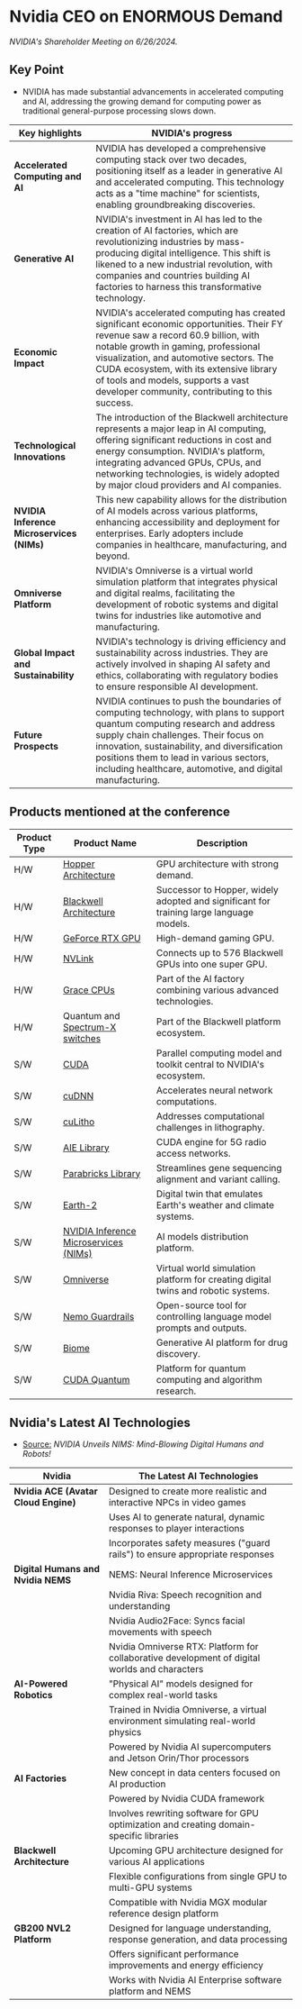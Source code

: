 # Nvidia CEO on ENORMOUS Demand

*NVIDIA's Shareholder Meeting on 6/26/2024.*

## Key Point

* NVIDIA has made substantial advancements in accelerated computing and AI, addressing the growing demand for computing power as traditional general-purpose processing slows down. 

|Key highlights|NVIDIA's progress|
|-|-|
|**Accelerated Computing and AI**|NVIDIA has developed a comprehensive computing stack over two decades, positioning itself as a leader in generative AI and accelerated computing. This technology acts as a "time machine" for scientists, enabling groundbreaking discoveries.|
|**Generative AI**|NVIDIA's investment in AI has led to the creation of AI factories, which are revolutionizing industries by mass-producing digital intelligence. This shift is likened to a new industrial revolution, with companies and countries building AI factories to harness this transformative technology.|
|**Economic Impact**|NVIDIA's accelerated computing has created significant economic opportunities. Their FY revenue saw a record 60.9 billion, with notable growth in gaming, professional visualization, and automotive sectors. The CUDA ecosystem, with its extensive library of tools and models, supports a vast developer community, contributing to this success.|
|**Technological Innovations**|The introduction of the Blackwell architecture represents a major leap in AI computing, offering significant reductions in cost and energy consumption. NVIDIA's platform, integrating advanced GPUs, CPUs, and networking technologies, is widely adopted by major cloud providers and AI companies.|
|**NVIDIA Inference Microservices (NIMs)**|This new capability allows for the distribution of AI models across various platforms, enhancing accessibility and deployment for enterprises. Early adopters include companies in healthcare, manufacturing, and beyond.|
|**Omniverse Platform**|NVIDIA's Omniverse is a virtual world simulation platform that integrates physical and digital realms, facilitating the development of robotic systems and digital twins for industries like automotive and manufacturing.|
|**Global Impact and Sustainability**|NVIDIA's technology is driving efficiency and sustainability across industries. They are actively involved in shaping AI safety and ethics, collaborating with regulatory bodies to ensure responsible AI development.|
|**Future Prospects**|NVIDIA continues to push the boundaries of computing technology, with plans to support quantum computing research and address supply chain challenges. Their focus on innovation, sustainability, and diversification positions them to lead in various sectors, including healthcare, automotive, and digital manufacturing.|

## Products mentioned at the conference 

|Product Type|Product Name|Description|
|-|-|-|
|H/W|[Hopper Architecture](https://www.nvidia.com/en-us/data-center/technologies/hopper-architecture/)|GPU architecture with strong demand.|
|H/W|[Blackwell Architecture](https://www.nvidia.com/en-us/data-center/technologies/blackwell-architecture/)|Successor to Hopper, widely adopted and significant for training large language models.|
|H/W|[GeForce RTX GPU](https://www.nvidia.com/en-us/geforce/graphics-cards/30-series/)|High-demand gaming GPU.|
|H/W|[NVLink](https://www.nvidia.com/en-us/data-center/nvlink/)|Connects up to 576 Blackwell GPUs into one super GPU.|
|H/W|[Grace CPUs](https://www.nvidia.com/en-us/data-center/grace-cpu/)|Part of the AI factory combining various advanced technologies.|
|H/W|Quantum and [Spectrum-X switches](https://www.nvidia.com/en-us/networking/spectrumx/)|Part of the Blackwell platform ecosystem.|
|S/W|[CUDA](https://www.nvidia.com/en-us/geforce/technologies/cuda/)|Parallel computing model and toolkit central to NVIDIA's ecosystem.|
|S/W|[cuDNN](https://developer.nvidia.com/cudnn)|Accelerates neural network computations.|
|S/W|[cuLitho](https://developer.nvidia.com/culitho)|Addresses computational challenges in lithography.|
|S/W|[AIE Library](https://www.nvidia.com/en-us/data-center/products/ai-enterprise/)|CUDA engine for 5G radio access networks.|
|S/W|[Parabricks Library](https://www.nvidia.com/en-us/clara/parabricks/)|Streamlines gene sequencing alignment and variant calling.|
|S/W|[Earth-2](https://www.nvidia.com/en-us/high-performance-computing/earth-2/demo/)|Digital twin that emulates Earth's weather and climate systems.|
|S/W|[NVIDIA Inference Microservices (NIMs)](https://developer.nvidia.com/blog/nvidia-nim-offers-optimized-inference-microservices-for-deploying-ai-models-at-scale/)|AI models distribution platform.|
|S/W|[Omniverse](https://www.nvidia.com/en-us/omniverse/)|Virtual world simulation platform for creating digital twins and robotic systems.|
|S/W|[Nemo Guardrails](https://www.nvidia.com/en-us/ai-data-science/products/nemo/)|Open-source tool for controlling language model prompts and outputs.|
|S/W|[Biome](https://www.nvidia.com/en-us/clara/bionemo/)|Generative AI platform for drug discovery.|
|S/W|[CUDA Quantum](https://developer.nvidia.com/cuda-q)|Platform for quantum computing and algorithm research.|

## Nvidia's Latest AI Technologies 

* [Source:](https://www.youtube.com/watch?v=NJl660hIVKo) *NVIDIA Unveils NIMS: Mind-Blowing Digital Humans and Robots!*

|Nvidia|The Latest AI Technologies|
|-|-|
|**Nvidia ACE (Avatar Cloud Engine)**|Designed to create more realistic and interactive NPCs in video games|
||Uses AI to generate natural, dynamic responses to player interactions|
||Incorporates safety measures ("guard rails") to ensure appropriate responses|
|**Digital Humans and Nvidia NEMS**|NEMS: Neural Inference Microservices|
||Nvidia Riva: Speech recognition and understanding|
||Nvidia Audio2Face: Syncs facial movements with speech|
||Nvidia Omniverse RTX: Platform for collaborative development of digital worlds and characters|
|**AI-Powered Robotics**|"Physical AI" models designed for complex real-world tasks|
||Trained in Nvidia Omniverse, a virtual environment simulating real-world physics|
||Powered by Nvidia AI supercomputers and Jetson Orin/Thor processors|
|**AI Factories**|New concept in data centers focused on AI production|
||Powered by Nvidia CUDA framework|
||Involves rewriting software for GPU optimization and creating domain-specific libraries|
|**Blackwell Architecture**|Upcoming GPU architecture designed for various AI applications|
||Flexible configurations from single GPU to multi-GPU systems|
||Compatible with Nvidia MGX modular reference design platform|
|**GB200 NVL2 Platform**|Designed for language understanding, response generation, and data processing|
||Offers significant performance improvements and energy efficiency|
||Works with Nvidia AI Enterprise software platform and NEMS|
